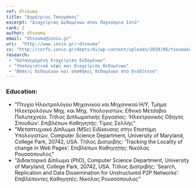 ```yaml
---
ref: dtsouma
title: "Δημήτριος Τσουμάκος"
excerpt: "Διαχείριση Δεδομένων στον Παγκόσμιο Ιστό"
rank: 2
author: dtsouma
email: "dtsouma@ionio.gr"
uri:  "http://www.ionio.gr/~dtsouma"
cv: "http://corfu.ionio.gr/depts/di/wp-content/uploads/2010/06/tsoumakos_cv_gr_2011.pdf"
research:
 - "Κατανεμημένη διαχείριση δεδομένων"
 - "Υπολογιστικά νέφη και διαχείριση δεδομένων"
 - "Βάσεις δεδομένων και αποθήκες δεδομένων στο διαδίκτυο"
---
```


### Education:
  - "Πτυχίο Ηλεκτρολόγου Μηχανικού και Μηχανικού Η/Υ, Τμήμα Ηλεκτρολόγων Μηχ. και Μηχ. Υπολογιστών,  Εθνικό Μετσόβιο Πολυτεχνείο. Τίτλος Διπλωματικής Εργασίας: ‘Ηλεκτρονικός Οδηγός Σπουδών’. Επιβλέπων Καθηγητής: Τίμος Σελλής"
  - "Mεταπτυχιακό Δίπλωμα (MSc) Ειδίκευσης στην Επιστήμη Υπολογιστών, Computer Science Department, University of Maryland, College Park, 20742, USA. Τίτλος Διατριβής: ‘Tracking the Locality of change in Web Pages’. Επιβλέπων Καθηγητής: Νικόλας Ρουσσόπουλος"
  - "Διδακτορικό Δίπλωμα  (PhD), Computer Science Department, University of Maryland, College Park, 20742, USA. Τίτλος Διατριβής: ‘Search, Replication and Data Dissemination for Unstructured P2P Networks’. Επιβλέποντες Καθηγητές: Νικόλας Ρουσσόπουλος"
